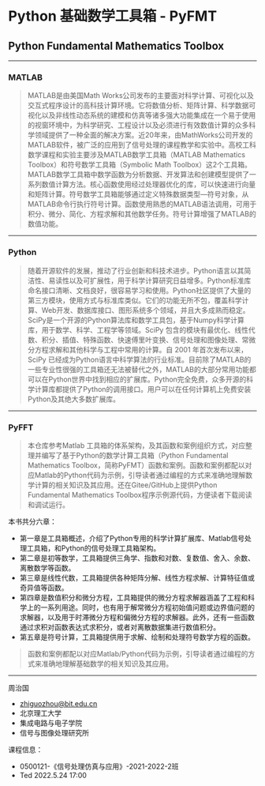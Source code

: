 # Python 基础数学工具箱 - PyFMT
## Python Fundamental Mathematics Toolbox
> 
***
### MATLAB
> MATLAB是由美国Math Works公司发布的主要面对科学计算、可视化以及交互式程序设计的高科技计算环境。它将数值分析、矩阵计算、科学数据可视化以及非线性动态系统的建模和仿真等诸多强大功能集成在一个易于使用的视窗环境中，为科学研究、工程设计以及必须进行有效数值计算的众多科学领域提供了一种全面的解决方案。近20年来，由MathWorks公司开发的MATLAB软件，被广泛的应用到了信号处理的课程教学和实验中。高校工科数学课程和实验主要涉及MATLAB数学工具箱（MATLAB Mathematics Toolbox）和符号数学工具箱（Symbolic Math Toolbox）这2个工具箱。MATLAB数学工具箱中数学函数为分析数据、开发算法和创建模型提供了一系列数值计算方法。核心函数使用经过处理器优化的库，可以快速进行向量和矩阵计算。符号数学工具箱能够通过定义特殊数据类型—符号对象，从MATLAB命令行执行符号计算。函数使用熟悉的MATLAB语法调用，可用于积分、微分、简化、方程求解和其他数学任务。符号计算增强了MATLAB的数值功能。
***
### Python
> 随着开源软件的发展，推动了行业创新和科技术进步。Python语言以其简洁性、易读性以及可扩展性，用于科学计算研究日益增多。Python标准库命名接口清晰、文档良好，很容易学习和使用。Python社区提供了大量的第三方模块，使用方式与标准库类似。它们的功能无所不包，覆盖科学计算、Web开发、数据库接口、图形系统多个领域，并且大多成熟而稳定。SciPy是一个开源的Python算法库和数学工具包，基于Numpy科学计算库，用于数学、科学、工程学等领域。SciPy 包含的模块有最优化、线性代数、积分、插值、特殊函数、快速傅里叶变换、信号处理和图像处理、常微分方程求解和其他科学与工程中常用的计算。自 2001 年首次发布以来，SciPy 已经成为Python语言中科学算法的行业标准。目前除了MATLAB的一些专业性很强的工具箱还无法被替代之外，MATLAB的大部分常用功能都可以在Python世界中找到相应的扩展库。Python完全免费，众多开源的科学计算库都提供了Python的调用接口。用户可以在任何计算机上免费安装Python及其绝大多数扩展库。
***
### PyFFT
> 本仓库参考Matlab 工具箱的体系架构，及其函数和案例组织方式，对应整理并编写了基于Python的数学计算工具箱（Python Fundamental Mathematics Toolbox，简称PyFMT）函数和案例。函数和案例都配以对应Matlab的Python代码为示例，引导读者通过编程的方式来准确地理解数学计算的相关知识及其应用。还在Gitee/GitHub上提供Python Fundamental Mathematics Toolbox程序示例源代码，方便读者下载阅读和调试运行。

本书共分六章：
* 第一章是工具箱概述，介绍了Python专用的科学计算扩展库、Matlab信号处理工具箱，和Python的信号处理工具箱架构。
* 第二章是初等数学，工具箱提供三角学、指数和对数、复数值、舍入、余数、离散数学等函数。
* 第三章是线性代数，工具箱提供各种矩阵分解、线性方程求解、计算特征值或奇异值等函数。
* 第四章是数值积分和微分方程，工具箱提供的微分方程求解器涵盖了工程和科学上的一系列用途。同时，也有用于解常微分方程初始值问题或边界值问题的求解器，以及用于时滞微分方程和偏微分方程的求解器。此外，还有一些函数通过求积对函数表达式求积分，或者对离散数据集进行数值积分。
* 第五章是符号计算，工具箱提供用于求解、绘制和处理符号数学方程的函数。

> 函数和案例都配以对应Matlab/Python代码为示例，引导读者通过编程的方式来准确地理解基础数学的相关知识及其应用。
***

周治国
- zhiguozhou@bit.edu.cn
- 北京理工大学
- 集成电路与电子学院
- 信号与图像处理研究所


 课程信息：

- 0500121-《信号处理仿真与应用》-2021-2022-2班
- Ted 2022.5.24 17:00
